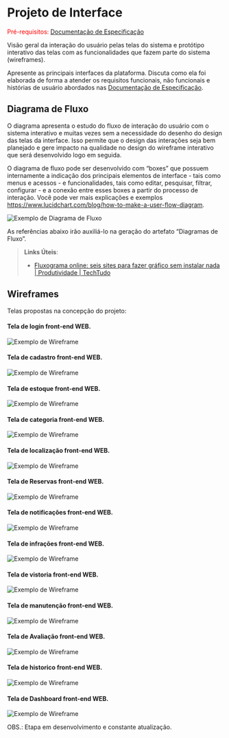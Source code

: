 
# Projeto de Interface

<span style="color:red">Pré-requisitos: <a href="2-Especificação do Projeto.md"> Documentação de Especificação</a></span>

Visão geral da interação do usuário pelas telas do sistema e protótipo interativo das telas com as funcionalidades que fazem parte do sistema (wireframes).

 Apresente as principais interfaces da plataforma. Discuta como ela foi elaborada de forma a atender os requisitos funcionais, não funcionais e histórias de usuário abordados nas <a href="2-Especificação do Projeto.md"> Documentação de Especificação</a>.

## Diagrama de Fluxo

O diagrama apresenta o estudo do fluxo de interação do usuário com o sistema interativo e  muitas vezes sem a necessidade do desenho do design das telas da interface. Isso permite que o design das interações seja bem planejado e gere impacto na qualidade no design do wireframe interativo que será desenvolvido logo em seguida.

O diagrama de fluxo pode ser desenvolvido com “boxes” que possuem internamente a indicação dos principais elementos de interface - tais como menus e acessos - e funcionalidades, tais como editar, pesquisar, filtrar, configurar - e a conexão entre esses boxes a partir do processo de interação. Você pode ver mais explicações e exemplos https://www.lucidchart.com/blog/how-to-make-a-user-flow-diagram.

![Exemplo de Diagrama de Fluxo](img/diagramafluxo2.jpg)

As referências abaixo irão auxiliá-lo na geração do artefato “Diagramas de Fluxo”.

> **Links Úteis**:
> - [Fluxograma online: seis sites para fazer gráfico sem instalar nada | Produtividade | TechTudo](https://www.techtudo.com.br/listas/2019/03/fluxograma-online-seis-sites-para-fazer-grafico-sem-instalar-nada.ghtml)

## Wireframes

Telas propostas na concepção do projeto:


#### Tela de login front-end WEB.
![Exemplo de Wireframe](img/Wireframes/Wireframe-login.jpg)

#### Tela de cadastro front-end WEB.
![Exemplo de Wireframe](img/Wireframes/wireframe-cadastro.jpg)

#### Tela de estoque front-end WEB.
![Exemplo de Wireframe](img/Wireframes/wireframe-estoque.jpg)

#### Tela de categoria front-end WEB.
![Exemplo de Wireframe](img/Wireframes/wireframe-categoria.jpg)

#### Tela de localização front-end WEB.
![Exemplo de Wireframe](img/Wireframes/wireframe-localizacao.jpg)

#### Tela de Reservas front-end WEB.
![Exemplo de Wireframe](img/Wireframes/Wireframe-Reserva.jpg)

#### Tela de notificações front-end WEB.
![Exemplo de Wireframe](img/Wireframes/wireframe-notificacao.jpg)

#### Tela de infrações front-end WEB.
![Exemplo de Wireframe](img/Wireframes/wireframe-infracoes.jpg)

#### Tela de vistoria front-end WEB.
![Exemplo de Wireframe](img/Wireframes/Wireframe-Vistoria.jpg)

#### Tela de manutenção front-end WEB.
![Exemplo de Wireframe](img/Wireframes/Wireframe-Manutencao.jpg)

#### Tela de Avaliação front-end WEB.
![Exemplo de Wireframe](img/Wireframes/wireframe-avaliacao.jpg)

#### Tela de historico front-end WEB.
![Exemplo de Wireframe](img/Wireframes/wireframe-historico.jpg)

#### Tela de Dashboard front-end WEB.
![Exemplo de Wireframe](img/Wireframes/wireframe-dashboard.jpg)


OBS.: Etapa em desenvolvimento e constante atualização.